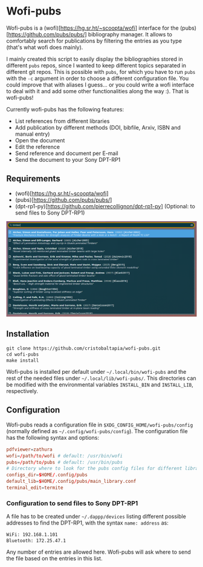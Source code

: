# Wofi-pubs

Wofi-pubs is a (wofi)[https://hg.sr.ht/~scoopta/wofi] interface for the (pubs)[https://github.com/pubs/pubs/] bibliography manager.
It allows to comfortably search for publications by filtering the entries as you type (that's what wofi does mainly).

I mainly created this script to easily display the bibliographies stored in different `pubs` repos, since I wanted to keep different topics separated in different git repos.
This is possible with `pubs`, for which you have to run `pubs` with the `-c` argument in order to choose a different configuration file.
You could improve that with aliases I guess... or you could write a wofi interface to deal with it and add some other functionalities along the way :).
That is wofi-pubs!

Currently wofi-pubs has the following features:

* List references from different libraries
* Add publication by different methods (DOI, bibfile, Arxiv, ISBN and manual entry)
* Open the document
* Edit the reference
* Send reference and document per E-mail
* Send the document to your Sony DPT-RP1


## Requirements

* (wofi)[https://hg.sr.ht/~scoopta/wofi]
* (pubs)[https://github.com/pubs/pubs/]
* (dpt-rp1-py)[https://github.com/pierrecollignon/dpt-rp1-py] (Optional: to send files to Sony DPT-RP1)

![Wofi-pubs](imgs/screenshot_01.png)


## Installation

```
git clone https://github.com/cristobaltapia/wofi-pubs.git
cd wofi-pubs
make install
```

Wofi-pubs is installed per default under `~/.local/bin/wofi-pubs` and the rest of the needed files under `~/.local/lib/wofi-pubs/`.
This directories can be modified with the environmental variables `INSTALL_BIN` and `INSTALL_LIB`, respectively.


## Configuration

Wofi-pubs reads a configuration file in `$XDG_CONFIG_HOME/wofi-pubs/config` (normally defined as `~/.config/wofi-pubs/config`).
The configuration file has the following syntax and options:

```conf
pdfviewer=zathura
wofi=/path/to/wofi # default: /usr/bin/wofi
pubs=/path/to/pubs # default: /usr/bin/pubs
# Directory where to look for the pubs config files for different libraries
configs_dir=$HOME/.config/pubs
default_lib=$HOME/.config/pubs/main_library.conf
terminal_edit=termite
```

### Configuration to send files to Sony DPT-RP1

A file has to be created under `~/.dappp/devices` listing different possible addresses to find the DPT-RP1, with the syntax `name: address` as:
```
WiFi: 192.168.1.101
Bluetooth: 172.25.47.1
```

Any number of entries are allowed here.
Wofi-pubs will ask where to send the file based on the entries in this list.
